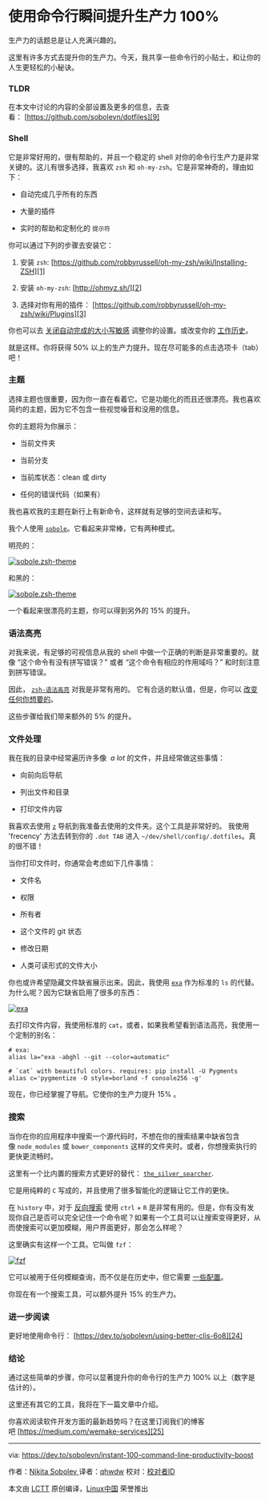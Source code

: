使用命令行瞬间提升生产力 100%
============================================================

生产力的话题总是让人充满兴趣的。

这里有许多方式去提升你的生产力。今天，我共享一些命令行的小贴士，和让你的人生更轻松的小秘诀。

### TLDR

在本文中讨论的内容的全部设置及更多的信息，去查看： [https://github.com/sobolevn/dotfiles][9]

### Shell

它是非常好用的，很有帮助的，并且一个稳定的 shell 对你的命令行生产力是非常关键的。这儿有很多选择，我喜欢 `zsh` 和 `oh-my-zsh`。它是非常神奇的，理由如下：

*   自动完成几乎所有的东西

*   大量的插件

*   实时的帮助和定制化的 `提示符`

你可以通过下列的步骤去安装它：

1.  安装 `zsh`: [https://github.com/robbyrussell/oh-my-zsh/wiki/Installing-ZSH][1]

2.  安装 `oh-my-zsh`: [http://ohmyz.sh/][2]

3.  选择对你有用的插件： [https://github.com/robbyrussell/oh-my-zsh/wiki/Plugins][3]

你也可以去 [关闭自动完成的大小写敏感][10] 调整你的设置。或改变你的 [工作历史][11]。

就是这样。你将获得 50% 以上的生产力提升。现在尽可能多的点击选项卡（tab）吧！

### 主题

选择主题也很重要，因为你一直在看着它。它是功能化的而且还很漂亮。我也喜欢简约的主题，因为它不包含一些视觉噪音和没用的信息。

你的主题将为你展示：

*   当前文件夹

*   当前分支

*   当前库状态：clean 或 dirty

*   任何的错误代码（如果有）

我也喜欢我的主题在新行上有新命令，这样就有足够的空间去读和写。

我个人使用 [`sobole`][12]。它看起来非常棒，它有两种模式。

明亮的：

 [![sobole.zsh-theme](https://res.cloudinary.com/practicaldev/image/fetch/s--Lz_uthoR--/c_limit,f_auto,fl_progressive,q_auto,w_880/https://raw.githubusercontent.com/sobolevn/sobole-zsh-theme/master/showcases/env-and-user.png)][13] 

和黑的：

 [![sobole.zsh-theme](https://res.cloudinary.com/practicaldev/image/fetch/s--4o6hZwL9--/c_limit,f_auto,fl_progressive,q_auto,w_880/https://raw.githubusercontent.com/sobolevn/sobole-zsh-theme/master/showcases/dark-mode.png)][14] 

一个看起来很漂亮的主题，你可以得到另外的 15% 的提升。

### 语法高亮

对我来说，有足够的可视信息从我的 shell 中做一个正确的判断是非常重要的。就像 “这个命令有没有拼写错误？” 或者 “这个命令有相应的作用域吗？” 和时刻注意到拼写错误。

因此， [`zsh-语法高亮`][15] 对我是非常有用的。 它有合适的默认值，但是，你可以 [改变任何你想要的][16]。

这些步骤给我们带来额外的 5% 的提升。

### 文件处理

我在我的目录中经常遍历许多像  _a lot_ 的文件，并且经常做这些事情：

*   向前向后导航

*   列出文件和目录

*   打印文件内容

我喜欢去使用 [`z`][17] 导航到我准备去使用的文件夹。这个工具是非常好的。 我使用 'frecency' 方法去转到你的 `.dot TAB` 进入 `~/dev/shell/config/.dotfiles`。真的很不错！

当你打印文件时，你通常会考虑如下几件事情：

*   文件名

*   权限

*   所有者

*   这个文件的 git 状态

*   修改日期

*   人类可读形式的文件大小

你也或许希望隐藏文件缺省展示出来。因此，我使用 [`exa`][18] 作为标准的 `ls` 的代替。为什么呢？因为它缺省启用了很多的东西：

 [![exa](https://res.cloudinary.com/practicaldev/image/fetch/s--n_YCO9Hj--/c_limit,f_auto,fl_progressive,q_auto,w_880/https://raw.githubusercontent.com/ogham/exa/master/screenshots.png)][19] 

去打印文件内容，我使用标准的 `cat`，或者，如果我希望看到语法高亮，我使用一个定制的别名：

```
# exa:
alias la="exa -abghl --git --color=automatic"

# `cat` with beautiful colors. requires: pip install -U Pygments
alias c='pygmentize -O style=borland -f console256 -g'
```

现在，你已经掌握了导航。它使你的生产力提升 15% 。

### 搜索

当你在你的应用程序中搜索一个源代码时，不想在你的搜索结果中缺省包含像 `node_modules` 或 `bower_components` 这样的文件夹时。或者，你想搜索执行的更快更流畅时。

这里有一个比内置的搜索方式更好的替代： [`the_silver_searcher`][20].

它是用纯粹的 `C` 写成的，并且使用了很多智能化的逻辑让它工作的更快。

在 `history` 中，对于 [反向搜索][21] 使用 `ctrl` + `R` 是非常有用的。但是，你有没有发现你自己是否可以完全记住一个命令呢？如果有一个工具可以让搜索变得更好，从而使搜索可以更加模糊，用户界面更好，那会怎么样呢？

这里确实有这样一个工具。它叫做 `fzf`：

 [![fzf](https://res.cloudinary.com/practicaldev/image/fetch/s--hykHvwjq--/c_limit,f_auto,fl_progressive,q_auto,w_880/https://thepracticaldev.s3.amazonaws.com/i/erts5tffgo5i0rpi8q3r.png)][22] 

它可以被用于任何模糊查询，而不仅是在历史中，但它需要 [一些配置][23]。

你现在有一个搜索工具，可以额外提升 15% 的生产力。

### 进一步阅读

更好地使用命令行： [https://dev.to/sobolevn/using-better-clis-6o8][24]

### 结论

通过这些简单的步骤，你可以显著提升你的命令行的生产力 100% 以上（数字是估计的）。

这里还有其它的工具，我将在下一篇文章中介绍。

你喜欢阅读软件开发方面的最新趋势吗？在这里订阅我们的愽客吧 [https://medium.com/wemake-services][25]

--------------------------------------------------------------------------------

via: https://dev.to/sobolevn/instant-100-command-line-productivity-boost

作者：[Nikita Sobolev ][a]
译者：[qhwdw](https://github.com/qhwdw)
校对：[校对者ID](https://github.com/校对者ID)

本文由 [LCTT](https://github.com/LCTT/TranslateProject) 原创编译，[Linux中国](https://linux.cn/) 荣誉推出

[a]:https://dev.to/sobolevn
[1]:https://github.com/robbyrussell/oh-my-zsh/wiki/Installing-ZSH
[2]:http://ohmyz.sh/
[3]:https://github.com/robbyrussell/oh-my-zsh/wiki/Plugins
[4]:https://dev.to/sobolevn
[5]:http://github.com/sobolevn
[6]:https://dev.to/t/commandline
[7]:https://dev.to/t/dotfiles
[8]:https://dev.to/t/productivity
[9]:https://github.com/sobolevn/dotfiles
[10]:https://github.com/sobolevn/dotfiles/blob/master/zshrc#L12
[11]:https://github.com/sobolevn/dotfiles/blob/master/zshrc#L24
[12]:https://github.com/sobolevn/sobole-zsh-theme
[13]:https://res.cloudinary.com/practicaldev/image/fetch/s--Lz_uthoR--/c_limit,f_auto,fl_progressive,q_auto,w_880/https://raw.githubusercontent.com/sobolevn/sobole-zsh-theme/master/showcases/env-and-user.png
[14]:https://res.cloudinary.com/practicaldev/image/fetch/s--4o6hZwL9--/c_limit,f_auto,fl_progressive,q_auto,w_880/https://raw.githubusercontent.com/sobolevn/sobole-zsh-theme/master/showcases/dark-mode.png
[15]:https://github.com/zsh-users/zsh-syntax-highlighting
[16]:https://github.com/zsh-users/zsh-syntax-highlighting/blob/master/docs/highlighters.md
[17]:https://github.com/rupa/z
[18]:https://github.com/ogham/exa
[19]:https://res.cloudinary.com/practicaldev/image/fetch/s--n_YCO9Hj--/c_limit,f_auto,fl_progressive,q_auto,w_880/https://raw.githubusercontent.com/ogham/exa/master/screenshots.png
[20]:https://github.com/ggreer/the_silver_searcher
[21]:https://unix.stackexchange.com/questions/73498/how-to-cycle-through-reverse-i-search-in-bash
[22]:https://res.cloudinary.com/practicaldev/image/fetch/s--hykHvwjq--/c_limit,f_auto,fl_progressive,q_auto,w_880/https://thepracticaldev.s3.amazonaws.com/i/erts5tffgo5i0rpi8q3r.png
[23]:https://github.com/sobolevn/dotfiles/blob/master/shell/.external#L19
[24]:https://dev.to/sobolevn/using-better-clis-6o8
[25]:https://medium.com/wemake-services
